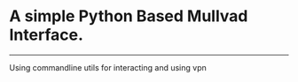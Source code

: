 # A simple Python Based Mullvad Interface. 
------------------
Using commandline utils for interacting and using vpn
